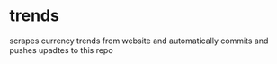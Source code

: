 # trends
scrapes currency trends from website and automatically commits and pushes upadtes to this repo
